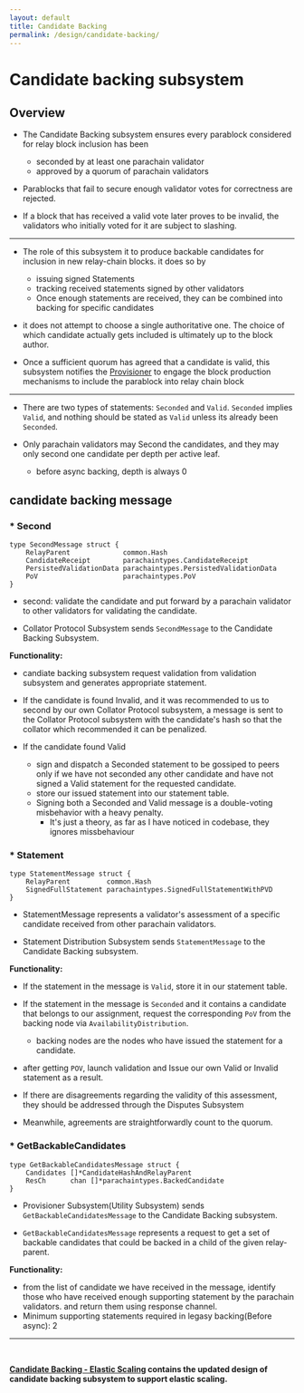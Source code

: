 ```yaml
---
layout: default
title: Candidate Backing
permalink: /design/candidate-backing/
---
```


# Candidate backing subsystem

## Overview

* The Candidate Backing subsystem ensures every parablock considered for relay block inclusion has been
    * seconded by at least one parachain validator
    * approved by a quorum of parachain validators

* Parablocks that fail to secure enough validator votes for correctness are rejected.

* If a block that has received a valid vote later proves to be invalid, the validators who initially voted for it are subject to slashing.

---

* The role of this subsystem it to produce backable candidates for inclusion in new relay-chain blocks.
it does so by
    * issuing signed Statements
    * tracking received statements signed by other validators
    * Once enough statements are received, they can be combined into backing for specific candidates

* it does not attempt to choose a single authoritative one. The choice of which candidate actually gets included is ultimately up to the block author.

* Once a sufficient quorum has agreed that a candidate is valid, this subsystem notifies the [Provisioner](https://paritytech.github.io/polkadot-sdk/book/node/utility/provisioner.html) to engage the block production mechanisms to include the parablock into relay chain block

---
* There are two types of statements: `Seconded` and `Valid`.
`Seconded` implies `Valid`, and nothing should be stated as `Valid` unless its already been `Seconded`.

* Only parachain validators may Second the candidates, and they may only second one candidate per depth per active leaf.
    * before async backing, depth is always 0

 
## candidate backing message
### * Second
```
type SecondMessage struct {
	RelayParent             common.Hash
	CandidateReceipt        parachaintypes.CandidateReceipt
	PersistedValidationData parachaintypes.PersistedValidationData
	PoV                     parachaintypes.PoV
}
```
- second: validate the candidate and put forward by a parachain validator to other validators for validating the candidate.

- Collator Protocol Subsystem sends `SecondMessage` to the Candidate Backing Subsystem.

**Functionality:**
* candiate backing subsystem request validation from validation subsystem and generates appropriate statement.

* If the candidate is found Invalid, and it was recommended to us to second by our own Collator Protocol subsystem, a message is sent to the Collator Protocol subsystem with the candidate's hash so that the collator which recommended it can be penalized.

* If the candidate found Valid
    * sign and dispatch a Seconded statement to be gossiped to peers only if we have not seconded any other candidate and have not signed a Valid statement for the requested candidate. 
    * store our issued statement into our statement table.
    * Signing both a Seconded and Valid message is a double-voting misbehavior with a heavy penalty.
        * It's just a theory, as far as I have noticed in codebase, they ignores missbehaviour

### * Statement
```
type StatementMessage struct {
	RelayParent         common.Hash
	SignedFullStatement parachaintypes.SignedFullStatementWithPVD
}
```
- StatementMessage represents a validator's assessment of a specific candidate received from other parachain validators.

- Statement Distribution Subsystem sends `StatementMessage` to the Candidate Backing subsystem.

**Functionality:**
- If the statement in the message is `Valid`, store it in our statement table.

- If the statement in the message is `Seconded` and it contains a candidate that belongs to our assignment, request the corresponding `PoV` from the backing node via `AvailabilityDistribution`.
    - backing nodes are the nodes who have issued the statement for a candidate. 

- after getting `POV`, launch validation and Issue our own Valid or Invalid statement as a result.

- If there are disagreements regarding the validity of this assessment, they should be addressed through the Disputes Subsystem
- Meanwhile, agreements are straightforwardly count to the quorum.


### * GetBackableCandidates
```
type GetBackableCandidatesMessage struct {
	Candidates []*CandidateHashAndRelayParent
	ResCh      chan []*parachaintypes.BackedCandidate
}
```

- Provisioner Subsystem(Utility Subsystem) sends `GetBackableCandidatesMessage` to the Candidate Backing subsystem.

- `GetBackableCandidatesMessage` represents a request to get a set of backable candidates that could be backed in a child of the given relay-parent.

**Functionality:**
- from the list of candidate we have received in the message, identify those who have received enough supporting statement by the parachain validators. and return them using response channel.
- Minimum supporting statements required in legasy backing(Before async): 2

---
<br/>

**[Candidate Backing - Elastic Scaling](./candidate-backing-elastic-scaling.md) contains the updated design of candidate backing subsystem to support elastic scaling.**